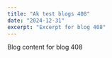 ```yaml
---
title: "Ak test blogs 408"
date: "2024-12-31"
excerpt: "Excerpt for blog 408"
---
```


Blog content for blog 408